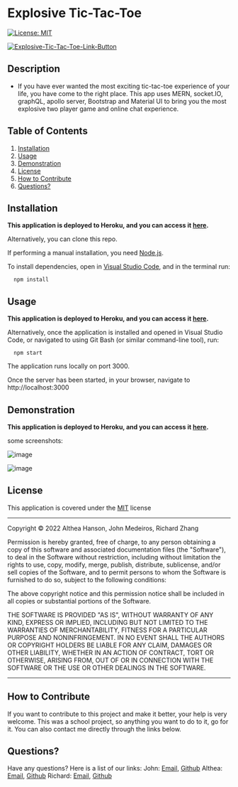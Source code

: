 # Explosive Tic-Tac-Toe

[![License: MIT](https://img.shields.io/badge/License-MIT-yellow.svg)](https://opensource.org/licenses/MIT) 

[![Explosive-Tic-Tac-Toe-Link-Button](https://www.herokucdn.com/deploy/button.svg)](https://explosive-tic-tac-toe.herokuapp.com/)


## Description

-  If you have ever wanted the most exciting tic-tac-toe experience of your life, you have come to the right place. This app uses MERN, socket.IO,
graphQL, apollo server, Bootstrap and Material UI to bring you the most explosive two player game and online chat experience.

## Table of Contents

1. [Installation](#installation)
2. [Usage](#usage)
3. [Demonstration](#demonstration)
4. [License](#license)
5. [How to Contribute](#how-to-contribute)
6. [Questions?](#questions)

## <a id="installation"></a>Installation

**This application is deployed to Heroku, and you can access it [here](https://explosive-tic-tac-toe.herokuapp.com/).**

Alternatively, you can clone this repo. 

If performing a manual installation, you need [Node.js](https://nodejs.org/en/).

To install dependencies, open in [Visual Studio Code](https://code.visualstudio.com/), and in the terminal run: 

      npm install 


## <a id="usage"></a>Usage

**This application is deployed to Heroku, and you can access it [here](https://explosive-tic-tac-toe.herokuapp.com/).**

Alternatively, once the application is installed and opened in Visual Studio Code, or navigated to using Git Bash (or similar command-line tool), run: 

      npm start 

The application runs locally on port 3000.

Once the server has been started, in your browser, navigate to http://localhost:3000

## <a id="demonstration"></a> Demonstration

**This application is deployed to Heroku, and you can access it [here](https://explosive-tic-tac-toe.herokuapp.com/).**

some screenshots:

![image](https://user-images.githubusercontent.com/44784107/182418136-52b4daf0-f3f4-46d4-bb36-c5bdf8360f05.png)

![image](https://user-images.githubusercontent.com/44784107/182418373-d526a8ba-8048-4df4-9530-160dae1332c3.png)


## <a id="license"></a>License

This application is covered under the [MIT](https://opensource.org/licenses/MIT) license

----------------------------------------------------------------

  Copyright © 2022 Althea Hanson, John Medeiros, Richard Zhang

  Permission is hereby granted, free of charge, to any person obtaining a copy of this software and associated documentation files (the "Software"), to deal in the Software without restriction, including without limitation the rights to use, copy, modify, merge, publish, distribute, sublicense, and/or sell copies of the Software, and to permit persons to whom the Software is furnished to do so, subject to the following conditions:
  
  The above copyright notice and this permission notice shall be included in all copies or substantial portions of the Software.
  
  THE SOFTWARE IS PROVIDED "AS IS", WITHOUT WARRANTY OF ANY KIND, EXPRESS OR IMPLIED, INCLUDING BUT NOT LIMITED TO THE WARRANTIES OF MERCHANTABILITY, FITNESS FOR A PARTICULAR PURPOSE AND NONINFRINGEMENT. IN NO EVENT SHALL THE AUTHORS OR COPYRIGHT HOLDERS BE LIABLE FOR ANY CLAIM, DAMAGES OR OTHER LIABILITY, WHETHER IN AN ACTION OF CONTRACT, TORT OR OTHERWISE, ARISING FROM, OUT OF OR IN CONNECTION WITH THE SOFTWARE OR THE USE OR OTHER DEALINGS IN THE SOFTWARE.

  ----------------------------------------------------------------

## <a id="how-to-contribute"></a>How to Contribute

If you want to contribute to this project and make it better, your help is very welcome. This was a school project, so anything you want to do to it, go for it. You can also contact me directly through the links below.

## <a id="questions"></a>Questions?

Have any questions? Here is a list of our links:
John: [Email](mailto:jon0908776@gmail.com), [Github](https://github.com/JWMedeiros)
Althea: [Email](mailto:altheacarlenehanson@gmail.com), [Github](https://github.com/altheahanson)
Richard: [Email](mailto:richardzhiyuanzhang@gmail.com), [Github](https://github.com/RichardZhang01)
